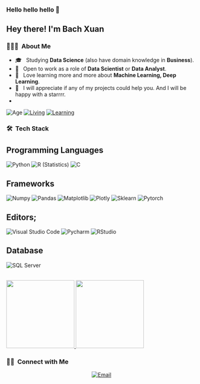 ### Hello hello hello 👋

<h2> Hey there! I'm Bach Xuan </h2>

<h3> 👨🏻‍💻 &nbsp;About Me </h3>

- 🎓 &nbsp; Studying **Data Science** (also have domain knowledge in **Business**).
- 💼 &nbsp; Open to work as a role of **Data Scientist** or **Data Analyst**.
- 🌱 &nbsp; Love learning more and more about **Machine Learning, Deep Learning**.
-  🌟 &nbsp; I will appreciate if any of my projects could help you. And I will be happy with a starrrr.
-  
![Age](https://img.shields.io/badge/Age-20-blue)
[![Living](https://img.shields.io/badge/Living-Hanoi%2C%20Vietnam-blue)](https://en.wikipedia.org/wiki/Hanoi)
[![Learning](https://img.shields.io/badge/University%20at-National%20Economics%20University-blue)](https://en.neu.edu.vn/)

<h3> 🛠 &nbsp;Tech Stack</h3>

## Programming Languages
  ![Python](https://img.shields.io/badge/-Python-333333?style=flat&logo=python)
  ![R (Statistics)](https://img.shields.io/badge/-R-333333?style=flat&logo=R&logoColor=276DC3)
  ![C](https://img.shields.io/badge/-C-333333?style=flat&logo=C%2B%2B&logoColor=00599C)
  
##  Frameworks
![Numpy](https://img.shields.io/badge/-Numpy-55a2e0.svg?style=flat&logo=Numpy)
![Pandas](https://img.shields.io/badge/-Pandas-5d4296.svg?style=flat&logo=Pandas)
![Matplotlib](https://img.shields.io/badge/-Matplotlib-fca862.svg?style=flat&logo=matplotlib)
![Plotly](https://img.shields.io/badge/Plotly-fca862.svg?style=flat&logo=plotly&logoColor=white)
![Sklearn](https://img.shields.io/badge/-Sklearn-d6882f.svg?style=flat&logo=Scikit-learn)
![Pytorch](https://img.shields.io/badge/-Pytorch-a8502f.svg?style=flat&logo=Pytorch)

## Editors;
  ![Visual Studio Code](https://img.shields.io/badge/-Visual%20Studio%20Code-333333?style=flat&logo=visual-studio-code&logoColor=007ACC)
  ![Pycharm](http://img.shields.io/badge/-Pycharm-49e031.svg?style=flat&logo=Pycharm)
  ![RStudio](https://img.shields.io/badge/-RStudio-333333?style=flat&logo=rstudio)
  
  ## Database
  ![SQL Server](https://img.shields.io/badge/-SQL-1d586e.svg?style=flat&logo=SQL)

<br/>

<a href="https://github.com/AVS1508">
  <img height="180em" src="https://github-readme-stats.vercel.app/api?username=maixbach&theme=buefy&show_icons=true" />
  <img height="180em" src="https://github-readme-stats.vercel.app/api/top-langs/?username=maixbach&theme=buefy&layout=compact" />
</a>

<br/>

<h3> 🤝🏻 &nbsp;Connect with Me </h3>

<p align="center">
<a href="mailto:maixbach.workneu@gmail.com"><img alt="Email" src="https://img.shields.io/badge/Email-maixbach.workneu-blue?style=flat-square&logo=gmail"></a>
</p>

<!--
**maixbach/maixbach** is a ✨ _special_ ✨ repository because its `README.md` (this file) appears on your GitHub profile.

Here are some ideas to get you started:

- 🔭 I’m currently working on ...
- 🌱 I’m currently learning ...
- 👯 I’m looking to collaborate on ...
- 🤔 I’m looking for help with ...
- 💬 Ask me about ...
- 📫 How to reach me: ...
- 😄 Pronouns: ...
- ⚡ Fun fact: ...
-->
